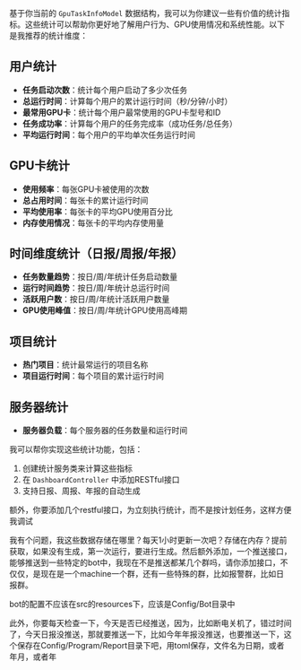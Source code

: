 基于你当前的 `GpuTaskInfoModel` 数据结构，我可以为你建议一些有价值的统计指标。这些统计可以帮助你更好地了解用户行为、GPU使用情况和系统性能。以下是我推荐的统计维度：

## 用户统计
- **任务启动次数**：统计每个用户启动了多少次任务
- **总运行时间**：计算每个用户的累计运行时间（秒/分钟/小时）
- **最常用GPU卡**：统计每个用户最常使用的GPU卡型号和ID
- **任务成功率**：计算每个用户的任务完成率（成功任务/总任务）
- **平均运行时间**：每个用户的平均单次任务运行时间

## GPU卡统计
- **使用频率**：每张GPU卡被使用的次数
- **总占用时间**：每张卡的累计运行时间
- **平均使用率**：每张卡的平均GPU使用百分比
- **内存使用情况**：每张卡的平均内存使用量

## 时间维度统计（日报/周报/年报）
- **任务数量趋势**：按日/周/年统计任务启动数量
- **运行时间趋势**：按日/周/年统计总运行时间
- **活跃用户数**：按日/周/年统计活跃用户数量
- **GPU使用峰值**：按日/周/年统计GPU使用高峰期

## 项目统计
- **热门项目**：统计最常运行的项目名称
- **项目运行时间**：每个项目的累计运行时间

## 服务器统计
- **服务器负载**：每个服务器的任务数量和运行时间

我可以帮你实现这些统计功能，包括：
1. 创建统计服务类来计算这些指标
2. 在 `DashboardController` 中添加RESTful接口
3. 支持日报、周报、年报的自动生成

额外，你要添加几个restful接口，为立刻执行统计，而不是按计划任务，这样方便我调试

我有个问题，我这些数据存储在哪里？每天1小时更新一次吧？存储在内存？提前获取，如果没有生成，第一次运行，要进行生成。然后额外添加，一个推送接口，能够推送到一些特定的bot中，我现在不是推送都某几个群吗，请你添加接口，不仅仅，是现在是一个machine一个群，还有一些特殊的群，比如报警群，比如日报群。

bot的配置不应该在src的resources下，应该是Config/Bot目录中

此外，你要每天检查一下，今天是否已经推送，因为，比如断电关机了，错过时间了，今天日报没推送，那就要推送一下，比如今年年报没推送，也要推送一下，这个保存在Config/Program/Report目录下吧，用toml保存，文件名为日期，或者年月，或者年
